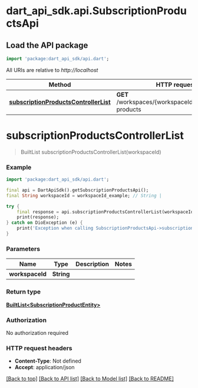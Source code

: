 # dart_api_sdk.api.SubscriptionProductsApi

## Load the API package
```dart
import 'package:dart_api_sdk/api.dart';
```

All URIs are relative to *http://localhost*

Method | HTTP request | Description
------------- | ------------- | -------------
[**subscriptionProductsControllerList**](SubscriptionProductsApi.md#subscriptionproductscontrollerlist) | **GET** /workspaces/{workspaceId}/subscription-products | 


# **subscriptionProductsControllerList**
> BuiltList<SubscriptionProductEntity> subscriptionProductsControllerList(workspaceId)



### Example
```dart
import 'package:dart_api_sdk/api.dart';

final api = DartApiSdk().getSubscriptionProductsApi();
final String workspaceId = workspaceId_example; // String | 

try {
    final response = api.subscriptionProductsControllerList(workspaceId);
    print(response);
} catch on DioException (e) {
    print('Exception when calling SubscriptionProductsApi->subscriptionProductsControllerList: $e\n');
}
```

### Parameters

Name | Type | Description  | Notes
------------- | ------------- | ------------- | -------------
 **workspaceId** | **String**|  | 

### Return type

[**BuiltList&lt;SubscriptionProductEntity&gt;**](SubscriptionProductEntity.md)

### Authorization

No authorization required

### HTTP request headers

 - **Content-Type**: Not defined
 - **Accept**: application/json

[[Back to top]](#) [[Back to API list]](../README.md#documentation-for-api-endpoints) [[Back to Model list]](../README.md#documentation-for-models) [[Back to README]](../README.md)

